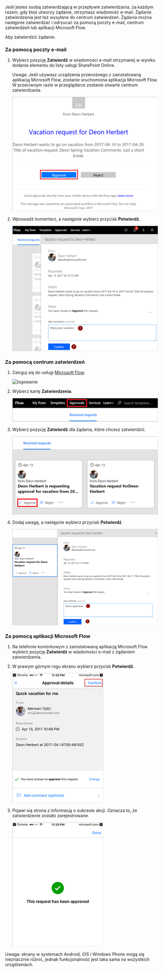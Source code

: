 Jeśli jesteś osobą zatwierdzającą w przepływie zatwierdzania, za każdym razem, gdy ktoś utworzy żądanie, otrzymasz wiadomość e-mail. Żądanie zatwierdzenia jest też wysyłane do centrum zatwierdzeń. Żądania można następnie zatwierdzać i odrzucać za pomocą poczty e-mail, centrum zatwierdzeń lub aplikacji Microsoft Flow.

Aby zatwierdzić żądanie:

### <a name="from-email"></a>Za pomocą poczty e-mail
1. Wybierz pozycję **Zatwierdź** w wiadomości e-mail otrzymanej w wyniku dodania elementu do listy usługi SharePoint Online.
   
     Uwaga: Jeśli używasz urządzenia przenośnego z zainstalowaną aplikacją Microsoft Flow, zostanie uruchomiona aplikacja Microsoft Flow. W przeciwnym razie w przeglądarce zostanie otwarte centrum zatwierdzania.
   
    ![wiadomość e-mail z żądaniem](media/modern-approvals/email-approval-request.png)
2. Wprowadź komentarz, a następnie wybierz przycisk **Potwierdź**.
   
    ![wprowadzanie komentarza](media/modern-approvals/request-in-approval-center.png)

### <a name="from-the-approvals-center"></a>Za pomocą centrum zatwierdzeń
1. Zaloguj się do usługi [Microsoft Flow](https://flow.microsoft.com).
   
    ![logowanie](media/modern-approvals/sign-in.png)
2. Wybierz kartę **Zatwierdzenia**.
   
    ![tworzenie od podstaw](media/modern-approvals/approvals-tab.png)
3. Wybierz pozycję **Zatwierdź** dla żądania, które chcesz zatwierdzić.
   
    ![tworzenie od podstaw](media/modern-approvals/approvals-cards.png)
4. Dodaj uwagę, a następnie wybierz przycisk **Potwierdź**.
   
    ![dodawanie uwagi i potwierdzanie](media/modern-approvals/approval-selection-card.png)

### <a name="from-the-microsoft-flow-app"></a>Za pomocą aplikacji Microsoft Flow
1. Na telefonie komórkowym z zainstalowaną aplikacją Microsoft Flow wybierz pozycję **Zatwierdź** w wiadomości e-mail z żądaniem zatwierdzenia.
2. W prawym górnym rogu ekranu wybierz przycisk **Potwierdź**.
   
    ![wybieranie przycisku potwierdź](media/modern-approvals/mobile-approval.png)
3. Pojawi się strona z informacją o sukcesie akcji. Oznacza to, że zatwierdzenie zostało zarejestrowane.
   
    ![strona z informacją o sukcesie akcji](media/modern-approvals/mobile-approval-confirmation.png)

Uwaga: ekrany w systemach Android, iOS i Windows Phone mogą się nieznacznie różnić, jednak funkcjonalność jest taka sama na wszystkich urządzeniach.

